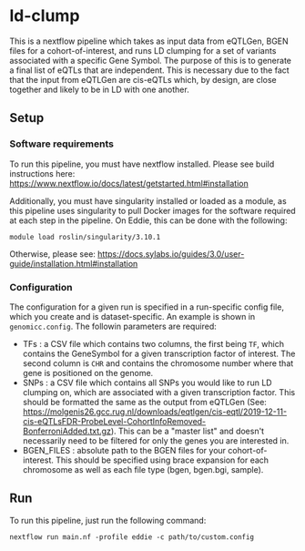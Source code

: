 # ld-clump

This is a nextflow pipeline which takes as input data from eQTLGen, BGEN files for a cohort-of-interest, and runs LD clumping for a set of variants associated with a specific Gene Symbol. The purpose of this is to generate a final list of eQTLs that are independent. This is necessary due to the fact that the input from eQTLGen are cis-eQTLs which, by design, are close together and likely to be in LD with one another.

## Setup

### Software requirements
To run this pipeline, you must have nextflow installed. Please see build instructions here: https://www.nextflow.io/docs/latest/getstarted.html#installation

Additionally, you must have singularity installed or loaded as a module, as this pipeline uses singularity to pull Docker images for the software required at each step in the pipeline. On Eddie, this can be done with the following:

```
module load roslin/singularity/3.10.1
```

Otherwise, please see: https://docs.sylabs.io/guides/3.0/user-guide/installation.html#installation

### Configuration

The configuration for a given run is specified in a run-specific config file, which you create and is dataset-specific. An example is shown in `genomicc.config`. The followin parameters are required:

* TFs : a CSV file which contains two columns, the first being `TF`, which contains the GeneSymbol for a given transcription factor of interest. The second column is `CHR` and contains the chromosome number where that gene is positioned on the genome.
* SNPs : a CSV file which contains all SNPs you would like to run LD clumping on, which are associated with a given transcription factor. This should be formatted the same as the output from eQTLGen (See: https://molgenis26.gcc.rug.nl/downloads/eqtlgen/cis-eqtl/2019-12-11-cis-eQTLsFDR-ProbeLevel-CohortInfoRemoved-BonferroniAdded.txt.gz). This can be a "master list" and doesn't necessarily need to be filtered for only the genes you are interested in.
* BGEN_FILES : absolute path to the BGEN files for your cohort-of-interest. This should be specified using brace expansion for each chromosome as well as each file type (bgen, bgen.bgi, sample). 

## Run

To run this pipeline, just run the following command:

```
nextflow run main.nf -profile eddie -c path/to/custom.config 
```

